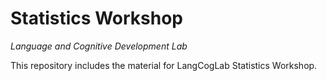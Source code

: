 # Statistics Workshop
_Language and Cognitive Development Lab_

This repository includes the material for LangCogLab Statistics Workshop.
